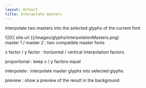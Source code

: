 ```yaml
---
layout: default
title: Interpolate masters
---
```


Interpolate two masters into the selected glyphs of the current font.

<div class='row'>

<div class='col' markdown='1'>
![]({{ site.url }}/images/glyphs/interpolationMasters.png)
</div>

<div class='col' markdown='1'>
master 1 / master 2
: two compatible master fonts

x factor / y factor
: horizontal / vertical interpolation factors

proportional
: keep x / y factors equal

interpolate
: interpolate master glyphs into selected glyphs

preview
: show a preview of the result in the background
</div>

</div>
